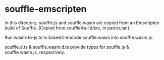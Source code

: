 # souffle-emscripten

In this directory, souffle.js and souffle.wasm are copied from an Emscripten build of Souffle. (Copied from souffle/build/src, in particular.)

Run wasm-to-js.ts to base64-encode souffle.wasm into souffle.wasm.js.

souffle.d.ts & souffle.wasm.d.ts provide types for souffle.js & souffle.wasm.js, respectively.
